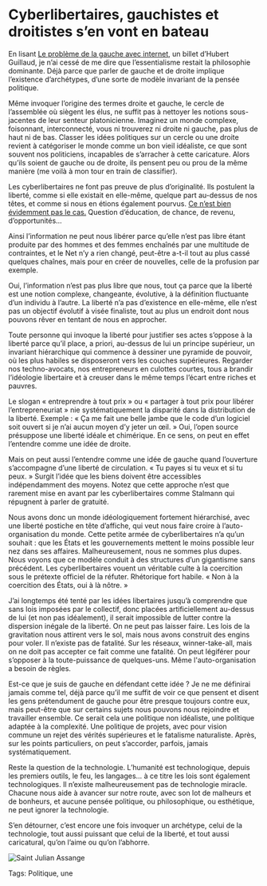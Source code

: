 # Cyberlibertaires, gauchistes et droitistes s’en vont en bateau

En lisant [Le problème de la gauche avec internet](http://internetactu.blog.lemonde.fr/2014/05/16/le-probleme-de-la-gauche-avec-internet/), un billet d’Hubert Guillaud, je n’ai cessé de me dire que l’essentialisme restait la philosophie dominante. Déjà parce que parler de gauche et de droite implique l’existence d’archétypes, d’une sorte de modèle invariant de la pensée politique.<span id="more-35682"></span>

Même invoquer l’origine des termes droite et gauche, le cercle de l’assemblée où siègent les élus, ne suffit pas à nettoyer les notions sous-jacentes de leur senteur platonicienne. Imaginez un monde complexe, foisonnant, interconnecté, vous ni trouverez ni droite ni gauche, pas plus de haut ni de bas. Classer les idées politiques sur un cercle ou une droite revient à catégoriser le monde comme un bon vieil idéaliste, ce que sont souvent nos politiciens, incapables de s’arracher à cette caricature. Alors qu’ils soient de gauche ou de droite, ils pensent peu ou prou de la même manière (me voilà à mon tour en train de classifier).

Les cyberlibertaires ne font pas preuve de plus d’originalité. Ils postulent la liberté, comme si elle existait en elle-même, quelque part au-dessus de nos têtes, et comme si nous en étions également pourvus. [Ce n’est bien évidemment pas le cas.](http://blog.tcrouzet.com/2013/10/18/quest-ce-que-la-liberte/) Question d’éducation, de chance, de revenu, d’opportunités…

Ainsi l’information ne peut nous libérer parce qu’elle n’est pas libre étant produite par des hommes et des femmes enchaînés par une multitude de contraintes, et le Net n’y a rien changé, peut-être a-t-il tout au plus cassé quelques chaînes, mais pour en créer de nouvelles, celle de la profusion par exemple.

Oui, l’information n’est pas plus libre que nous, tout ça parce que la liberté est une notion complexe, changeante, évolutive, à la définition fluctuante d’un individu à l’autre. La liberté n’a pas d’existence en elle-même, elle n’est pas un objectif évolutif à visée finaliste, tout au plus un endroit dont nous pouvons rêver en tentant de nous en approcher.

Toute personne qui invoque la liberté pour justifier ses actes s’oppose à la liberté parce qu’il place, a priori, au-dessus de lui un principe supérieur, un invariant hiérarchique qui commence à dessiner une pyramide de pouvoir, où les plus habiles se disposeront vers les couches supérieures. Regarder nos techno-avocats, nos entrepreneurs en culottes courtes, tous a brandir l’idéologie libertaire et à creuser dans le même temps l’écart entre riches et pauvres.

Le slogan « entreprendre à tout prix » ou « partager à tout prix pour libérer l’entrepreneuriat » nie systématiquement la disparité dans la distribution de la liberté. Exemple : « Ça me fait une belle jambe que le code d’un logiciel soit ouvert si je n’ai aucun moyen d’y jeter un œil. » Oui, l’open source présuppose une liberté idéale et chimérique. En ce sens, on peut en effet l’entendre comme une idée de droite.

Mais on peut aussi l’entendre comme une idée de gauche quand l’ouverture s’accompagne d’une liberté de circulation. « Tu payes si tu veux et si tu peux. » Surgit l’idée que les biens doivent être accessibles indépendamment des moyens. Notez que cette approche n’est que rarement mise en avant par les cyberlibertaires comme Stalmann qui répugnent à parler de gratuité.

Nous avons donc un monde idéologiquement fortement hiérarchisé, avec une liberté postiche en tête d’affiche, qui veut nous faire croire à l’auto-organisation du monde. Cette petite armée de cyberlibertaires n’a qu’un souhait : que les États et les gouvernements mettent le moins possible leur nez dans ses affaires. Malheureusement, nous ne sommes plus dupes. Nous voyons que ce modèle conduit à des structures d’un gigantisme sans précédent. Les cyberlibertaires vouent un véritable culte à la coercition sous le prétexte officiel de la réfuter. Rhétorique fort habile. « Non à la coercition des États, oui à là nôtre. »

J’ai longtemps été tenté par les idées libertaires jusqu’à comprendre que sans lois imposées par le collectif, donc placées artificiellement au-dessus de lui (et non pas idéalement), il serait impossible de lutter contre la dispersion inégale de la liberté. On ne peut pas laisser faire. Les lois de la gravitation nous attirent vers le sol, mais nous avons construit des engins pour voler. Il n’existe pas de fatalité. Sur les réseaux, winner-take-all, mais on ne doit pas accepter ce fait comme une fatalité. On peut légiférer pour s’opposer à la toute-puissance de quelques-uns. Même l'auto-organisation a besoin de règles.

Est-ce que je suis de gauche en défendant cette idée ? Je ne me définirai jamais comme tel, déjà parce qu’il me suffit de voir ce que pensent et disent les gens prétendument de gauche pour être presque toujours contre eux, mais peut-être que sur certains sujets nous pouvons nous rejoindre et travailler ensemble. Ce serait cela une politique non idéaliste, une politique adaptée à la complexité. Une politique de projets, avec pour vision commune un rejet des vérités supérieures et le fatalisme naturaliste. Après, sur les points particuliers, on peut s’accorder, parfois, jamais systématiquement.

Reste la question de la technologie. L’humanité est technologique, depuis les premiers outils, le feu, les langages… à ce titre les lois sont également technologiques. Il n’existe malheureusement pas de technologie miracle. Chacune nous aide à avancer sur notre route, avec son lot de malheurs et de bonheurs, et aucune pensée politique, ou philosophique, ou esthétique, ne peut ignorer la technologie.

S’en détourner, c’est encore une fois invoquer un archétype, celui de la technologie, tout aussi puissant que celui de la liberté, et tout aussi caricatural, qu’on l’aime ou qu’on l’abhorre.

![Saint Julian Assange](http://blog.tcrouzet.comhttps://tcrouzet.com/images_tc/2014/05/assange-600x399.jpg)



Tags: Politique, une